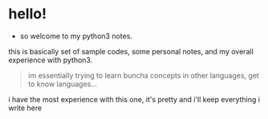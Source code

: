 
# hello!

  - so welcome to my python3 notes.

this is basically set of sample codes, some personal notes, and my overall experience with python3.


> im essentially trying to learn buncha concepts in other languages, get to know languages...

i have the most experience with this one, it's pretty and i'll keep everything i write here 
